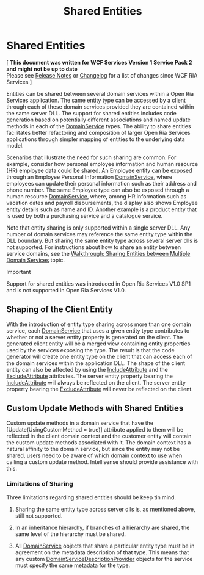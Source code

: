 ﻿---
title: Shared Entities
TOCTitle: Shared Entities
ms:assetid: 86ab4f76-c13d-46a9-80d8-f961a84b4551
ms:mtpsurl: https://msdn.microsoft.com/en-us/library/Gg602750(v=VS.91)
ms:contentKeyID: 34015847
ms.date: 08/19/2013
mtps_version: v=VS.91
---

# Shared Entities

\[ **This document was written for WCF Services Version 1 Service Pack 2 and might not be up to date** <br />
Please see [Release Notes](https://github.com/OpenRIAServices/OpenRiaServices/releases) or [Changelog](https://github.com/OpenRIAServices/OpenRiaServices/blob/main/Changelog.md) for a list of changes since WCF RIA Services \]

Entities can be shared between several domain services within a Open Ria Services application. The same entity type can be accessed by a client through each of these domain services provided they are contained within the same server DLL. The support for shared entities includes code generation based on potentially different associations and named update methods in each of the [DomainService](ff422911.md) types. The ability to share entities facilitates better refactoring and composition of larger Open Ria Services applications through simpler mapping of entities to the underlying data model.

Scenarios that illustrate the need for such sharing are common. For example, consider how personal employee information and human resource (HR) employee data could be shared. An Employee entity can be exposed through an Employee Personal Information [DomainService](ff422911.md), where employees can update their personal information such as their address and phone number. The same Employee type can also be exposed through a human resource [DomainService](ff422911.md), where, among HR information such as vacation dates and payroll disbursements, the display also shows Employee entity details such as name and ID. Another example is a product entity that is used by both a purchasing service and a catalogue service.

Note that entity sharing is only supported within a single server DLL. Any number of domain services may reference the same entity type within the DLL boundary. But sharing the same entity type across several server dlls is not supported. For instructions about how to share an entity between service domains, see the [Walkthrough: Sharing Entities between Multiple Domain Services](ff422034.md) topic.


> [!IMPORTANT]
> Support for shared entities was introduced in Open Ria Services V1.0 SP1 and is not supported in Open Ria Services V1.0.


## Shaping of the Client Entity

With the introduction of entity type sharing across more than one domain service, each [DomainService](ff422911.md) that uses a given entity type contributes to whether or not a server entity property is generated on the client. The generated client entity will be a merged view containing entity properties used by the services exposing the type. The result is that the code generator will create one entity type on the client that can access each of the domain services within the application DLL. The shape of the client entity can also be affected by using the [IncludeAttribute](ff422505.md) and the [ExcludeAttribute](ff422771.md) attributes. The server entity property bearing the [IncludeAttribute](ff422505.md) will always be reflected on the client. The server entity property bearing the [ExcludeAttribute](ff422771.md) will never be reflected on the client.

## Custom Update Methods with Shared Entities

Custom update methods in a domain service that have the \[Update(UsingCustomMethod = true)\] attribute applied to them will be reflected in the client domain context and the customer entity will contain the custom update methods associated with it. The domain context has a natural affinity to the domain service, but since the entity may not be shared, users need to be aware of which domain context to use when calling a custom update method. Intellisense should provide assistance with this.

### Limitations of Sharing

Three limitations regarding shared entities should be keep tin mind.

1.  Sharing the same entity type across server dlls is, as mentioned above, still not supported.

2.  In an inheritance hierarchy, if branches of a hierarchy are shared, the same level of the hierarchy must be shared.

3.  All [DomainService](ff422911.md) objects that share a particular entity type must be in agreement on the metadata description of that type. This means that any custom [DomainServiceDescriptionProvider](ff423341.md) objects for the service must specify the same metadata for the type.

